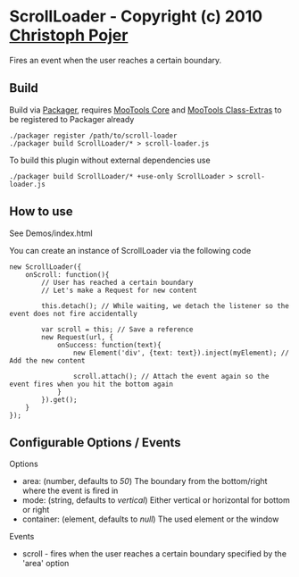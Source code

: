 ScrollLoader - Copyright (c) 2010 [Christoph Pojer](http://cpojer.net/)
=====================================================================================

Fires an event when the user reaches a certain boundary.

Build
-----

Build via [Packager](http://github.com/kamicane/packager), requires [MooTools Core](http://github.com/mootools/mootools-core) and [MooTools Class-Extras](http://github.com/cpojer/mootools-class-extras) to be registered to Packager already

	./packager register /path/to/scroll-loader
	./packager build ScrollLoader/* > scroll-loader.js

To build this plugin without external dependencies use

	./packager build ScrollLoader/* +use-only ScrollLoader > scroll-loader.js

How to use
----------

See Demos/index.html

You can create an instance of ScrollLoader via the following code

	new ScrollLoader({
		onScroll: function(){
			// User has reached a certain boundary
			// Let's make a Request for new content
			
			this.detach(); // While waiting, we detach the listener so the event does not fire accidentally
			
			var scroll = this; // Save a reference
			new Request(url, {
				onSuccess: function(text){
					new Element('div', {text: text}).inject(myElement); // Add the new content
					
					scroll.attach(); // Attach the event again so the event fires when you hit the bottom again
				}
			}).get();
		}
	});

Configurable Options / Events
-----------------------------

Options
* area: (number, defaults to *50*) The boundary from the bottom/right where the event is fired in
* mode: (string, defaults to *vertical*) Either vertical or horizontal for bottom or right
* container: (element, defaults to *null*) The used element or the window

Events
* scroll - fires when the user reaches a certain boundary specified by the 'area' option